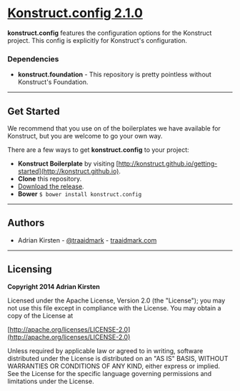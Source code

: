 [Konstruct.config 2.1.0](http://konstruct.github.io)
=============

**konstruct.config** features the configuration options for the Konstruct project. This config is explicitly for Konstruct's configuration.

### Dependencies

- **konstruct.foundation** - This repository is pretty pointless without Konstruct's Foundation.

<hr />

## Get Started

We recommend that you use on of the boilerplates we have available for Konstruct, but you are welcome to go your own way.

There are a few ways to get **konstruct.config** to your project:

- **Konstruct Boilerplate** by visiting [http://konstruct.github.io/getting-started](http://konstruct.github.io).
- **Clone** this repository.
- [Download the release](https://github.com/konstruct/konstruct.config/archive/master.zip).
- **Bower** `$ bower install konstruct.config`

<hr />

## Authors

* Adrian Kirsten - [@traaidmark](https://twitter.com/traaidmark) - [traaidmark.com](http://www.traaidmark.com)

<hr />

## Licensing

**Copyright 2014 Adrian Kirsten**

Licensed under the Apache License, Version 2.0 (the "License"); you may not use this file except in compliance with the License. You may obtain a copy of the License at

[http://apache.org/licenses/LICENSE-2.0](http://apache.org/licenses/LICENSE-2.0)

Unless required by applicable law or agreed to in writing, software distributed under the License is distributed on an "AS IS" BASIS, WITHOUT WARRANTIES OR CONDITIONS OF ANY KIND, either express or implied. See the License for the specific language governing permissions and limitations under the License.
